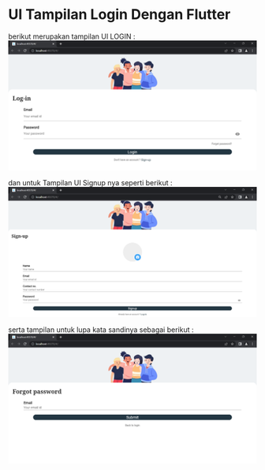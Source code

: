 # UI Tampilan Login Dengan Flutter

berikut merupakan tampilan UI LOGIN : <br>
![menambahkan_gambar](Login.png) <br>

dan untuk Tampilan UI Signup nya seperti berikut : <br>
![menambahkan_gambar](Signup.png) <br>

serta tampilan untuk lupa kata sandinya sebagai berikut : <br>
![menambahkan_gambar](forgot.png) <br>






